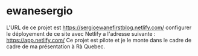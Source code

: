 # ewanesergio
L'URL de ce projet est https://sergioewanefirstblog.netlify.com/
configurer le déployement de ce site avec Netlify a l'adresse suivante : https://app.netlify.com/
Ce projet est pilote et je le monte dans le cadre de cadre de ma présentation à Rà Quebec.

